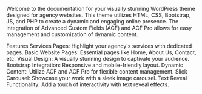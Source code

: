 Welcome to the documentation for your visually stunning WordPress theme designed for agency websites. This theme utilizes HTML, CSS, Bootstrap, JS, and PHP to create a dynamic and engaging online presence. The integration of Advanced Custom Fields (ACF) and ACF Pro allows for easy management and customization of dynamic content.

Features
Services Pages: Highlight your agency's services with dedicated pages.
Basic Website Pages: Essential pages like Home, About Us, Contact, etc.
Visual Design: A visually stunning design to captivate your audience.
Bootstrap Integration: Responsive and mobile-friendly layout.
Dynamic Content: Utilize ACF and ACF Pro for flexible content management.
Slick Carousel: Showcase your work with a sleek image carousel.
Text Reveal Functionality: Add a touch of interactivity with text reveal effects.
